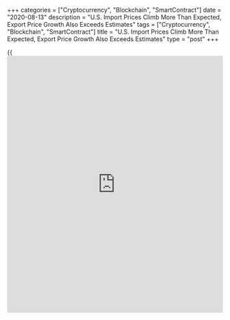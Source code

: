 +++
categories = ["Cryptocurrency", "Blockchain", "SmartContract"]
date = "2020-08-13"
description = "U.S. Import Prices Climb More Than Expected, Export Price Growth Also Exceeds Estimates"
tags = ["Cryptocurrency", "Blockchain", "SmartContract"]
title = "U.S. Import Prices Climb More Than Expected, Export Price Growth Also Exceeds Estimates"
type = "post"
+++

{{<iframe id="large-banner" src="https://www.bounty.group/#slide=26.0" width="100%" height="600" scrolling="no" style="border: 0px solid rgb(216, 221, 230); border-radius: 3px;">}}

Import and export prices in the U.S. both increased by more than
expected in the month of July, according to a report released by the
Labor Department on Thursday.

The report said import prices climbed by 0.7 percent in July after
surging up by 1.4 percent in June. Economists had expected import prices
to rise by 0.4 percent.

The bigger than expected increase in export prices came as prices for
fuel imports soared by 6.9 percent in July after skyrocketing by 21.9
percent in June.

The Labor Department said a 7.8 percent jump in petroleum prices more
than offset a 9.1 percent slump in natural gas prices.

Excluding fuel imports, import prices edged up by 0.2 percent in July
after rising by 0.3 percent in June. The uptick reflected higher prices
for non-fuel industrial supplies and materials, capital goods, and
consumer goods.

The Labor Department said export prices also advanced by 0.8 percent in
July following a 1.2 percent jump in June.

Economists had expected export prices to climb by 0.6 percent compared
to the 1.4 percent spike originally reported for the previous month.

Prices for agricultural exports led the way higher, jumping by 1.5
percent for the second straight month. Rising prices for soybeans, dairy
products, corn, vegetables, cotton, and fruit more than offset falling
prices for meat, nuts, and wheat.

The report said prices for non-agricultural exports also climbed by 0.7
percent in July after surging up by 1.2 percent in June. The increase
was primarily driven by prices for non-agricultural industrial supplies
and materials.

Despite the monthly increases, import and exports prices in July were
down by 3.3 percent and 4.4 percent, respectively, compared to the same
month a year ago.

For comments and feedback [contact](https://www.playgroundfx.com/contact/): editorial@rtt[news](https://www.letsplayfx.com/blog/forex-news-website/).com

[Economic News][1]

 **What parts of the world are seeing the best (and worst) economic
performances lately? Click[here][2] to check out our [Econ Scorecard][2]
and find out! See up-to-the-moment [ranking](https://www.playgroundfx.com/blog/crypto-exchange-ranking/)s for the best and worst
performers in [GDP][3], [unemployment rate][4], [inflation][5] and much
more.**

   1. www.rtt[news](https://www.letsplayfx.com/blog/forex-news-website/).com/Content/EconomicNews.aspx
   2. www.rtt[news](https://www.letsplayfx.com/blog/forex-news-website/).com/economic-scorecard/world-rank/industrial-production/highest-performance.aspx
   3. www.rtt[news](https://www.letsplayfx.com/blog/forex-news-website/).com/economic-scorecard/world-rank/GDP/highest-performance.aspx
   4. www.rtt[news](https://www.letsplayfx.com/blog/forex-news-website/).com/economic-scorecard/world-rank/unemployment-rate/lowest-performance.aspx
   5. www.rtt[news](https://www.letsplayfx.com/blog/forex-news-website/).com/economic-scorecard/world-rank/CPI/highest-performance.aspx